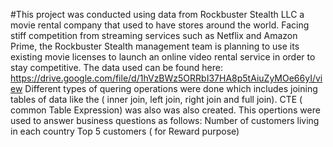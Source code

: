 #This project was conducted using data from Rockbuster Stealth LLC a movie rental company that used to have stores around the
world.  Facing stiff competition from streaming services such as Netflix and Amazon Prime, the Rockbuster Stealth management team is planning to use its existing movie licenses to launch an online video rental service in order to stay competitive. The data used can be found here: https://drive.google.com/file/d/1hVzBWz5ORRbI37HA8p5tAiuZyMOe66yI/view
Different types of quering operations were done which includes joining tables of data like the ( inner join, left join, right join and full join). CTE ( common Table Expression) was also was also created.  This opertions were used to answer business questions as follows: 
Number of customers living in each country
Top 5 customers ( for Reward purpose)
